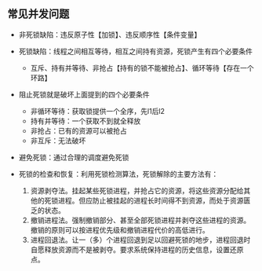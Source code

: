 ## 常见并发问题

* 非死锁缺陷：违反原子性【加锁】、违反顺序性【条件变量】

* 死锁缺陷：线程之间相互等待，相互之间持有资源，死锁产生有四个必要条件

    * 互斥、持有并等待、非抢占【持有的锁不能被抢占】、循环等待【存在一个环路】

* 阻止死锁就是破坏上面提到的四个必要条件
    * 非循环等待：获取锁提供一个全序，先l1后l2
    * 持有并等待：一个获取不到就全释放
    * 非抢占：已有的资源可以被抢占 
    * 非互斥：无法破坏

* 避免死锁：通过合理的调度避免死锁

* 死锁的检查和恢复：利用死锁检测算法，死锁解除的主要方法有： 
    1) 资源剥夺法。挂起某些死锁进程，并抢占它的资源，将这些资源分配给其他的死锁进程。但应防止被挂起的进程长时间得不到资源，而处于资源匮乏的状态。 
    2) 撤销进程法。强制撤销部分、甚至全部死锁进程并剥夺这些进程的资源。撤销的原则可以按进程优先级和撤销进程代价的高低进行。 
    3) 进程回退法。让一（多）个进程回退到足以回避死锁的地步，进程回退时自愿释放资源而不是被剥夺。要求系统保持进程的历史信息，设置还原点。    